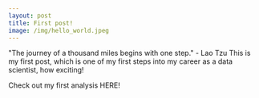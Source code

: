 ```yaml
---
layout: post
title: First post!
image: /img/hello_world.jpeg
---
```


"The journey of a thousand miles begins with one step." - Lao Tzu
This is my first post, which is one of my first steps into my career as a data scientist, how exciting!

Check out my first analysis HERE! 
